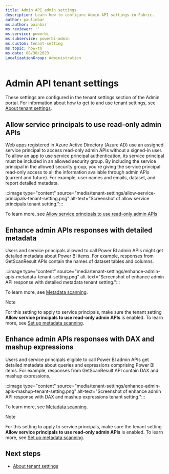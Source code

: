 ```yaml
---
title: Admin API admin settings
description: Learn how to configure Admin API settings in Fabric.
author: paulinbar
ms.author: painbar
ms.reviewer: ''
ms.service: powerbi
ms.subservice: powerbi-admin
ms.custom: tenant-setting
ms.topic: how-to
ms.date: 08/30/2023
LocalizationGroup: Administration
---
```


# Admin API tenant settings

These settings are configured in the tenant settings section of the Admin portal. For information about how to get to and use tenant settings, see [About tenant settings](/power-bi/admin/service-admin-portal-about-tenant-settings).

## Allow service principals to use read-only admin APIs

Web apps registered in Azure Active Directory (Azure AD) use an assigned service principal to access read-only admin APIs without a signed-in user. To allow an app to use service principal authentication, its service principal must be included in an allowed security group. By including the service principal in the allowed security group, you're giving the service principal read-only access to all the information available through admin APIs (current and future). For example, user names and emails, dataset, and report detailed metadata.

:::image type="content" source="media/tenant-settings/allow-service-principals-tenant-setting.png" alt-text="Screenshot of allow service principals tenant setting.":::

To learn more, see [Allow service principals to use read-only admin APIs](/power-bi/enterprise/read-only-apis-service-principal-authentication)

## Enhance admin APIs responses with detailed metadata

Users and service principals allowed to call Power BI admin APIs might get detailed metadata about Power BI items. For example, responses from GetScanResult APIs contain the names of dataset tables and columns.

:::image type="content" source="media/tenant-settings/enhance-admin-apis-metadata-tenant-setting.png" alt-text="Screenshot of enhance admin API response with detailed metadata tenant setting.":::

To learn more, see [Metadata scanning](/power-bi/enterprise/service-admin-metadata-scanning#enabling-enhanced-metadata-scanning).

> [!NOTE]
> For this setting to apply to service principals, make sure the tenant setting **Allow service principals to use read-only admin APIs** is enabled. To learn more, see [Set up metadata scanning](/power-bi/admin/service-admin-metadata-scanning-setup).

## Enhance admin APIs responses with DAX and mashup expressions

Users and service principals eligible to call Power BI admin APIs get detailed metadata about queries and expressions comprising Power BI items. For example, responses from GetScanResult API contain DAX and mashup expressions.

:::image type="content" source="media/tenant-settings/enhance-admin-apis-mashup-tenant-setting.png" alt-text="Screenshot of enhance admin API response with DAX and mashup expressions tenant setting.":::

To learn more, see [Metadata scanning](/power-bi/enterprise/service-admin-metadata-scanning#enabling-enhanced-metadata-scanning).

> [!NOTE]
> For this setting to apply to service principals, make sure the tenant setting **Allow service principals to use read-only admin APIs** is enabled. To learn more, see [Set up metadata scanning](/power-bi/admin/service-admin-metadata-scanning-setup).

## Next steps

* [About tenant settings](/power-bi/admin/service-admin-portal-about-tenant-settings)